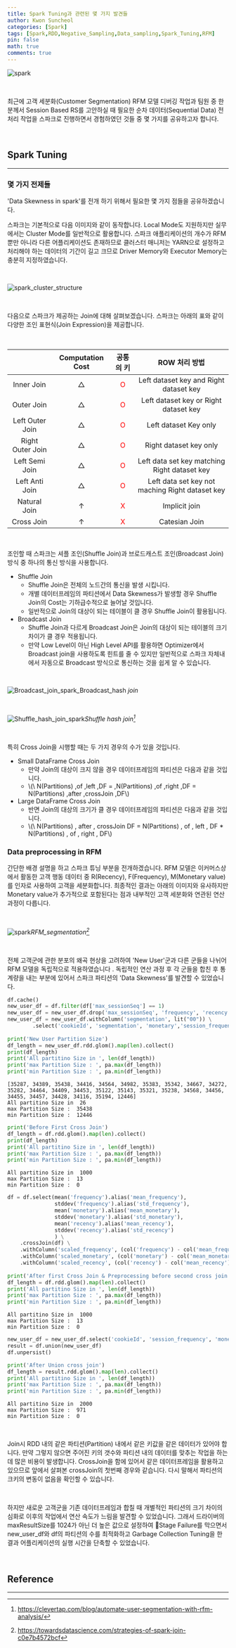```yaml
---
title: Spark Tuning과 관련된 몇 가지 발견들
author: Kwon Suncheol
categories: [Spark]
tags: [Spark,RDD,Negative_Sampling,Data_sampling,Spark_Tuning,RFM]
pin: false
math: true
comments: true
---
```


![spark](/assets/img/post_img/Apache_spark.png)

<br/>

 최근에 고객 세분화(Customer Segmentation) RFM 모델 디버깅 작업과 팀원 중 한분께서 Session Based RS를 고안하실 때 필요한 순차 데이터(Sequential Data) 전처리 작업을 스파크로 진행하면서 경험하였던 것들 중 몇 가지를 공유하고자 합니다. 
 
<br>

## Spark Tuning
___________________


### 몇 가지 전제들

 'Data Skewness in spark'를 전개 하기 위해서 필요한 몇 가지 점들을 공유하겠습니다. <br/>
 
 스파크는 기본적으로 다음 이미지와 같이 동작합니다. Local Mode도 지원하지만 실무에서는 Cluster Mode를 일반적으로 활용합니다. 스파크 애플리케이션의 개수가 RFM 뿐만 아니라 다른 어플리케이션도 존재하므로 클러스터 매니저는 YARN으로 설정하고 처리해야 하는 데이터의 기간이 길고 크므로 Driver Memory와 Executor Memory는 충분히 지정하였습니다.
 
 <br/>
 
![spark_cluster_structure](/assets/img/post_img/Spark_Structure_cluster_mode.png)
 
 <br/>
 
 다음으로 스파크가 제공하는 Join에 대해 살펴보겠습니다. 스파크는 아래의 표와 같이 다양한 조인 표현식(Join Expression)을 제공합니다. 
 
  <br/>
 
| |Computation Cost|공통의 키|ROW 처리 방법|
|:------:|:---:|:---:|:---:|
|Inner Join|△|<span style="color:red">O</span>|Left dataset key and Right dataset key|
|Outer Join|△|<span style="color:red">O</span>|Left dataset key or Right dataset key|
|Left Outer Join|△|<span style="color:red">O</span>|Left dataset Key only|
|Right Outer Join|△|<span style="color:red">O</span>|Right dataset key only|
|Left Semi Join|△|<span style="color:red">O</span>|Left data set key matching Right dataset key|
|Left Anti Join|△|<span style="color:red">O</span>|Left data set key not maching Right dataset key|
|Natural Join|↑|<span style="color:red">X</span>|Implicit join|
|Cross Join|↑|<span style="color:red">X</span>|Catesian Join|

 <br/>
 
 조인할 때 스파크는 셔플 조인(Shuffle Join)과 브로드캐스트 조인(Broadcast Join)방식 중 하나의 통신 방식을 사용합니다. 
 - Shuffle Join
	 - Shuffle Join은 전체의 노드간의 통신을 발생 시킵니다. 
	 - 개별 데이터프레임의 파티션에서 Data Skewness가 발생할 경우 Shuffle Join의 Cost는 기하급수적으로 늘어날 것입니다. 
	 - 일반적으로 Join의 대상이 되는 테이블이 클 경우 Shuffle Join이 활용됩니다.
- Broadcast Join
	- Shuffle Join과 다르게 Broadcast Join은 Join의 대상이 되는 테이블의 크기 차이가 클 경우 적용됩니다.
	- 만약 Low Level이 아닌 High Level API를 활용하면 Optimizer에서 Broadcast join을 사용하도록 힌트를 줄 수 있지만 일반적으로 스파크 자체내에서 자동으로 Broadcast 방식으로 통신하는 것을 쉽게 알 수 있습니다.
 
 <br/>
 
![Broadcast_join_spark](/assets/img/post_img/Broadcast_join_spark.jpeg)_Broadcast_hash _join_

 <br/>

![Shuffle_hash_join_spark](/assets/img/post_img/Shuffle_Hash_join_spark.jpeg)_Shuffle hash join[^1]_

 <br/> 
 
 특히 Cross Join을 시행할 때는 두 가지 경우의 수가 있을 것입니다. <br/>
 - Small DataFrame Cross Join  
	 - 만약 Join의 대상이 크지 않을 경우 데이터프레임의 파티션은 다음과 같을 것입니다.   
	 - \\(\ N(Partitions) \,of \,left \,DF = \,N(Partitions) \,of \,right \,DF = N(Partitions) \,after \,crossJoin \,DF\\)  
 - Large DataFrame Cross Join  
	 - 반면 Join의 대상의 크기가 클 경우 데이터프레임의 파티션은 다음과 같을 것입니다.  
	 - \\(\ N(Partitions) \, after \, crossJoin DF  = N(Partitions) \, of \, left \, DF * N(Partitions) \, of \, right \, DF\\)
 

### Data preprocessing in RFM

 간단한 배경 설명을 하고 스파크 튜닝 부분을 전개하겠습니다. RFM 모델은 이커머스상에서 활동한 고객 행동 데이터 중 R(Recency), F(Frequency), M(Monetary value)를 인자로 사용하여 고객을 세분화합니다.  최종적인 결과는 아래의 이미지와 유사하지만 Monetary value가 추가적으로 포함된다는 점과 내부적인 고객 세분화와 연관된 연산 과정이 다릅니다. 
 
 <br/>
 
![spark](/assets/img/post_img/RFM_clevertap.png)_RFM_segmentation[^2]_

<br/>

전체 고객군에 관한 분포의 왜곡 현상을 고려하여 'New User'군과 다른 군들을 나뉘어 RFM 모델을 독립적으로 적용하였습니다 . 독립적인 연산 과정 후 각 군들을 합친 후 통계량을 내는 부분에 있어서 스파크 파티션의 'Data Skewness'를 발견할 수 있었습니다. 

```python
df.cache()
new_user_df = df.filter(df['max_sessionSeq'] == 1)
new_user_df = new_user_df.drop('max_sessionSeq', 'frequency', 'recency')
new_user_df = new_user_df.withColumn('segmentation', lit("00")) \
        .select('cookieId', 'segmentation', 'monetary','session_frequency', 'recency_date')
        
print('New User Partition Size')
df_length = new_user_df.rdd.glom().map(len).collect()
print(df_length)
print('All partitino Size in ', len(df_length))
print('max Partition Size : ', pa.max(df_length))
print('min Partition Size : ', pa.min(df_length))
```

```
[35287, 34389, 35438, 34416, 34564, 34982, 35383, 35342, 34667, 34272, 35282, 34464, 34409, 34453, 35122, 35143, 35321, 35238, 34568, 34456, 34455, 34457, 34428, 34116, 35194, 12446]
All partitino Size in  26
max Partition Size :  35438
min Partition Size :  12446
```

```python
print('Before First Cross Join')
df_length = df.rdd.glom().map(len).collect()
print(df_length)
print('All partitino Size in ', len(df_length))
print('max Partition Size : ', pa.max(df_length))
print('min Partition Size : ', pa.min(df_length))
```

```
All partitino Size in  1000
max Partition Size :  13
min Partition Size :  0
```

```python
df = df.select(mean('frequency').alias('mean_frequency'),
               stddev('frequency').alias('std_frequency'),
               mean('monetary').alias('mean_monetary'),
               stddev('monetary').alias('std_monetary'),
               mean('recency').alias('mean_recency'),
               stddev('recency').alias('std_recency')
               ) \
    .crossJoin(df) \
    .withColumn('scaled_frequency', (col('frequency') - col('mean_frequency')) / col('std_frequency')) \
    .withColumn('scaled_monetary', (col('monetary') - col('mean_monetary')) / col('std_monetary')) \
    .withColumn('scaled_recency', (col('recency') - col('mean_recency')) / col('std_recency'))
    
print('After first Cross Join & Preprocessing before second cross join')
df_length = df.rdd.glom().map(len).collect()
print('All partitino Size in ', len(df_length))
print('max Partition Size : ', pa.max(df_length))
print('min Partition Size : ', pa.min(df_length))
```
```
All partitino Size in  1000
max Partition Size :  13
min Partition Size :  0
```

```python
new_user_df = new_user_df.select('cookieId', 'session_frequency', 'monetary', 'recency_date', 'segmentation')
result = df.union(new_user_df)
df.unpersist()

print('After Union cross join')
df_length = result.rdd.glom().map(len).collect()
print('All partitino Size in ', len(df_length))
print('max Partition Size : ', pa.max(df_length))
print('min Partition Size : ', pa.min(df_length))
```
```
All partitino Size in  2000
max Partition Size :  971
min Partition Size :  0
```

<br/>

Join시 RDD 내의 같은 파티션(Partition) 내에서 같은 키값을 같은 데이터가 있어야 합니다. 만약 그렇지 않으면 주어진 키의 갯수와 파티션 내의 데이터를 맞추는 작업을 하는데 많은 비용이 발생합니다.  CrossJoin을 함에 있어서 같은 데이터프레임을 활용하고 있으므로 앞에서 살펴본 crossJoin의 첫번째 경우와 같습니다. 다시 말해서 파티션의 크키의 변동이 없음을 확인할 수 있습니다. 

<br/>

하지만 새로운 고객군을 기존 데이터프레임과 합칠 때 개별적인 파티션의 크기 차이의 심화로 이후의 작업에서 연산 속도가 느림을 발견할 수 있었습니다. 그래서 드라이버의 maxResultSize를 1024가 아닌 더 높은 값으로 설정하여 Stage Failure를 막으면서 new_user_df와 df의 파티션의 수를 최적화하고 Garbage Collection Tuning을 한 결과 어플리케이션의 실행 시간을 단축할 수 있었습니다. 
 
<br>


## Reference
___________________
[^1]: https://clevertap.com/blog/automate-user-segmentation-with-rfm-analysis/
[^2]: https://towardsdatascience.com/strategies-of-spark-join-c0e7b4572bcf



 
